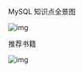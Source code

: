 MySQL 知识点全景图

![img](http://s0.lgstatic.com/i/image2/M01/8A/BB/CgoB5l14lteAeN8fAAGRMPWGOx8609.png)

推荐书籍

![img](http://s0.lgstatic.com/i/image2/M01/8A/BB/CgoB5l14ltuAbmp8AAHpklwjkOA912.png)